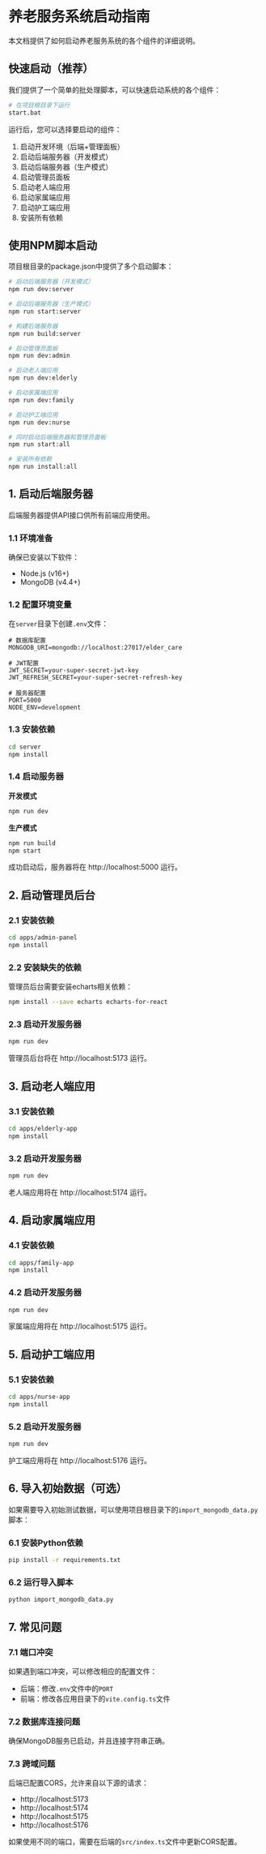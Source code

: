 # 养老服务系统启动指南

本文档提供了如何启动养老服务系统的各个组件的详细说明。

## 快速启动（推荐）

我们提供了一个简单的批处理脚本，可以快速启动系统的各个组件：

```bash
# 在项目根目录下运行
start.bat
```

运行后，您可以选择要启动的组件：
1. 启动开发环境（后端+管理面板）
2. 启动后端服务器（开发模式）
3. 启动后端服务器（生产模式）
4. 启动管理员面板
5. 启动老人端应用
6. 启动家属端应用
7. 启动护工端应用
8. 安装所有依赖

## 使用NPM脚本启动

项目根目录的package.json中提供了多个启动脚本：

```bash
# 启动后端服务器（开发模式）
npm run dev:server

# 启动后端服务器（生产模式）
npm run start:server

# 构建后端服务器
npm run build:server

# 启动管理员面板
npm run dev:admin

# 启动老人端应用
npm run dev:elderly

# 启动家属端应用
npm run dev:family

# 启动护工端应用
npm run dev:nurse

# 同时启动后端服务器和管理员面板
npm run start:all

# 安装所有依赖
npm run install:all
```

## 1. 启动后端服务器

后端服务器提供API接口供所有前端应用使用。

### 1.1 环境准备

确保已安装以下软件：
- Node.js (v16+)
- MongoDB (v4.4+)

### 1.2 配置环境变量

在`server`目录下创建`.env`文件：

```env
# 数据库配置
MONGODB_URI=mongodb://localhost:27017/elder_care

# JWT配置
JWT_SECRET=your-super-secret-jwt-key
JWT_REFRESH_SECRET=your-super-secret-refresh-key

# 服务器配置
PORT=5000
NODE_ENV=development
```

### 1.3 安装依赖

```bash
cd server
npm install
```

### 1.4 启动服务器

**开发模式**

```bash
npm run dev
```

**生产模式**

```bash
npm run build
npm start
```

成功启动后，服务器将在 http://localhost:5000 运行。

## 2. 启动管理员后台

### 2.1 安装依赖

```bash
cd apps/admin-panel
npm install
```

### 2.2 安装缺失的依赖

管理员后台需要安装echarts相关依赖：

```bash
npm install --save echarts echarts-for-react
```

### 2.3 启动开发服务器

```bash
npm run dev
```

管理员后台将在 http://localhost:5173 运行。

## 3. 启动老人端应用

### 3.1 安装依赖

```bash
cd apps/elderly-app
npm install
```

### 3.2 启动开发服务器

```bash
npm run dev
```

老人端应用将在 http://localhost:5174 运行。

## 4. 启动家属端应用

### 4.1 安装依赖

```bash
cd apps/family-app
npm install
```

### 4.2 启动开发服务器

```bash
npm run dev
```

家属端应用将在 http://localhost:5175 运行。

## 5. 启动护工端应用

### 5.1 安装依赖

```bash
cd apps/nurse-app
npm install
```

### 5.2 启动开发服务器

```bash
npm run dev
```

护工端应用将在 http://localhost:5176 运行。

## 6. 导入初始数据（可选）

如果需要导入初始测试数据，可以使用项目根目录下的`import_mongodb_data.py`脚本：

### 6.1 安装Python依赖

```bash
pip install -r requirements.txt
```

### 6.2 运行导入脚本

```bash
python import_mongodb_data.py
```

## 7. 常见问题

### 7.1 端口冲突

如果遇到端口冲突，可以修改相应的配置文件：
- 后端：修改`.env`文件中的`PORT`
- 前端：修改各应用目录下的`vite.config.ts`文件

### 7.2 数据库连接问题

确保MongoDB服务已启动，并且连接字符串正确。

### 7.3 跨域问题

后端已配置CORS，允许来自以下源的请求：
- http://localhost:5173
- http://localhost:5174
- http://localhost:5175
- http://localhost:5176

如果使用不同的端口，需要在后端的`src/index.ts`文件中更新CORS配置。 